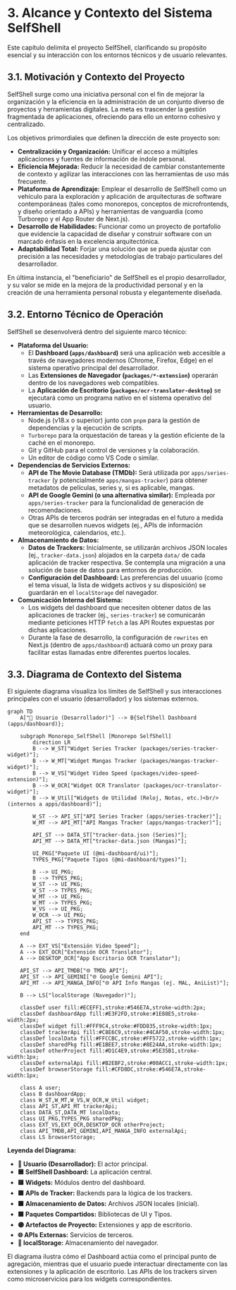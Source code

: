 # 3. Alcance y Contexto del Sistema SelfShell

Este capítulo delimita el proyecto SelfShell, clarificando su propósito esencial y su interacción con los entornos técnicos y de usuario relevantes.

## 3.1. Motivación y Contexto del Proyecto

SelfShell surge como una iniciativa personal con el fin de mejorar la organización y la eficiencia en la administración de un conjunto diverso de proyectos y herramientas digitales. La meta es trascender la gestión fragmentada de aplicaciones, ofreciendo para ello un entorno cohesivo y centralizado.

Los objetivos primordiales que definen la dirección de este proyecto son:

* **Centralización y Organización:** Unificar el acceso a múltiples aplicaciones y fuentes de información de índole personal.
* **Eficiencia Mejorada:** Reducir la necesidad de cambiar constantemente de contexto y agilizar las interacciones con las herramientas de uso más frecuente.
* **Plataforma de Aprendizaje:** Emplear el desarrollo de SelfShell como un vehículo para la exploración y aplicación de arquitecturas de software contemporáneas (tales como monorepos, conceptos de microfrontends, y diseño orientado a APIs) y herramientas de vanguardia (como Turborepo y el App Router de Next.js).
* **Desarrollo de Habilidades:** Funcionar como un proyecto de portafolio que evidencie la capacidad de diseñar y construir software con un marcado énfasis en la excelencia arquitectónica.
* **Adaptabilidad Total:** Forjar una solución que se pueda ajustar con precisión a las necesidades y metodologías de trabajo particulares del desarrollador.

En última instancia, el "beneficiario" de SelfShell es el propio desarrollador, y su valor se mide en la mejora de la productividad personal y en la creación de una herramienta personal robusta y elegantemente diseñada.

## 3.2. Entorno Técnico de Operación

SelfShell se desenvolverá dentro del siguiente marco técnico:

* **Plataforma del Usuario:**
    * El **Dashboard (`apps/dashboard`)** será una aplicación web accesible a través de navegadores modernos (Chrome, Firefox, Edge) en el sistema operativo principal del desarrollador.
    * Las **Extensiones de Navegador (`packages/*-extension`)** operarán dentro de los navegadores web compatibles.
    * La **Aplicación de Escritorio (`packages/ocr-translator-desktop`)** se ejecutará como un programa nativo en el sistema operativo del usuario.
* **Herramientas de Desarrollo:**
    * Node.js (v18.x o superior) junto con `pnpm` para la gestión de dependencias y la ejecución de scripts.
    * `Turborepo` para la orquestación de tareas y la gestión eficiente de la caché en el monorepo.
    * Git y GitHub para el control de versiones y la colaboración.
    * Un editor de código como VS Code o similar.
* **Dependencias de Servicios Externos:**
    * **API de The Movie Database (TMDb):** Será utilizada por `apps/series-tracker` (y potencialmente `apps/mangas-tracker`) para obtener metadatos de películas, series y, si es aplicable, mangas.
    * **API de Google Gemini (o una alternativa similar):** Empleada por `apps/series-tracker` para la funcionalidad de generación de recomendaciones.
    * Otras APIs de terceros podrán ser integradas en el futuro a medida que se desarrollen nuevos widgets (ej., APIs de información meteorológica, calendarios, etc.).
* **Almacenamiento de Datos:**
    * **Datos de Trackers:** Inicialmente, se utilizarán archivos JSON locales (ej., `tracker-data.json`) alojados en la carpeta `data/` de cada aplicación de tracker respectiva. Se contempla una migración a una solución de base de datos para entornos de producción.
    * **Configuración del Dashboard:** Las preferencias del usuario (como el tema visual, la lista de widgets activos y su disposición) se guardarán en el `localStorage` del navegador.
* **Comunicación Interna del Sistema:**
    * Los widgets del dashboard que necesiten obtener datos de las aplicaciones de tracker (ej., `series-tracker`) se comunicarán mediante peticiones HTTP `fetch` a las API Routes expuestas por dichas aplicaciones.
    * Durante la fase de desarrollo, la configuración de `rewrites` en Next.js (dentro de `apps/dashboard`) actuará como un proxy para facilitar estas llamadas entre diferentes puertos locales.

## 3.3. Diagrama de Contexto del Sistema

El siguiente diagrama visualiza los límites de SelfShell y sus interacciones principales con el usuario (desarrollador) y los sistemas externos.

```mermaid
graph TD
    A["👤 Usuario (Desarrollador)"] --> B{SelfShell Dashboard (apps/dashboard)};

    subgraph Monorepo_SelfShell [Monorepo SelfShell]
        direction LR
        B --> W_ST["Widget Series Tracker (packages/series-tracker-widget)"];
        B --> W_MT["Widget Mangas Tracker (packages/mangas-tracker-widget)"];
        B --> W_VS["Widget Video Speed (packages/video-speed-extension)"];
        B --> W_OCR["Widget OCR Translator (packages/ocr-translator-widget)"];
        B --> W_Util["Widgets de Utilidad (Reloj, Notas, etc.)<br/>(internos a apps/dashboard)"];

        W_ST --> API_ST["API Series Tracker (apps/series-tracker)"];
        W_MT --> API_MT["API Mangas Tracker (apps/mangas-tracker)"];

        API_ST --> DATA_ST["tracker-data.json (Series)"];
        API_MT --> DATA_MT["tracker-data.json (Mangas)"];

        UI_PKG["Paquete UI (@mi-dashboard/ui)"];
        TYPES_PKG["Paquete Tipos (@mi-dashboard/types)"];
        
        B --> UI_PKG;
        B --> TYPES_PKG;
        W_ST --> UI_PKG;
        W_ST --> TYPES_PKG;
        W_MT --> UI_PKG;
        W_MT --> TYPES_PKG;
        W_VS --> UI_PKG;
        W_OCR --> UI_PKG;
        API_ST --> TYPES_PKG;
        API_MT --> TYPES_PKG;
    end

    A --> EXT_VS["Extensión Video Speed"];
    A --> EXT_OCR["Extensión OCR Translator"];
    A --> DESKTOP_OCR["App Escritorio OCR Translator"];
    
    API_ST --> API_TMDB["🌐 TMDb API"];
    API_ST --> API_GEMINI["🌐 Google Gemini API"];
    API_MT --> API_MANGA_INFO["🌐 API Info Mangas (ej. MAL, AniList)"];

    B --> LS["localStorage (Navegador)"];

    classDef user fill:#ECEFF1,stroke:#546E7A,stroke-width:2px;
    classDef dashboardApp fill:#E3F2FD,stroke:#1E88E5,stroke-width:2px;
    classDef widget fill:#FFF9C4,stroke:#FDD835,stroke-width:1px;
    classDef trackerApi fill:#C8E6C9,stroke:#4CAF50,stroke-width:1px;
    classDef localData fill:#FFCCBC,stroke:#FF5722,stroke-width:1px;
    classDef sharedPkg fill:#E1BEE7,stroke:#8E24AA,stroke-width:1px;
    classDef otherProject fill:#D1C4E9,stroke:#5E35B1,stroke-width:1px;
    classDef externalApi fill:#B2EBF2,stroke:#00ACC1,stroke-width:1px;
    classDef browserStorage fill:#CFD8DC,stroke:#546E7A,stroke-width:1px;

    class A user;
    class B dashboardApp;
    class W_ST,W_MT,W_VS,W_OCR,W_Util widget;
    class API_ST,API_MT trackerApi;
    class DATA_ST,DATA_MT localData;
    class UI_PKG,TYPES_PKG sharedPkg;
    class EXT_VS,EXT_OCR,DESKTOP_OCR otherProject;
    class API_TMDB,API_GEMINI,API_MANGA_INFO externalApi;
    class LS browserStorage;
```

**Leyenda del Diagrama:**

* **👤 Usuario (Desarrollador):** El actor principal.
* **🟦 SelfShell Dashboard:** La aplicación central.
* **🟨 Widgets:** Módulos dentro del dashboard.
* **🟩 APIs de Tracker:** Backends para la lógica de los trackers.
* **🟧 Almacenamiento de Datos:** Archivos JSON locales (inicial).
* **🟪 Paquetes Compartidos:** Bibliotecas de UI y Tipos.
* **🟣 Artefactos de Proyecto:** Extensiones y app de escritorio.
* **🌐 APIs Externas:** Servicios de terceros.
* **🔘 localStorage:** Almacenamiento del navegador.

El diagrama ilustra cómo el Dashboard actúa como el principal punto de agregación, mientras que el usuario puede interactuar directamente con las extensiones y la aplicación de escritorio. Las APIs de los trackers sirven como microservicios para los widgets correspondientes.
